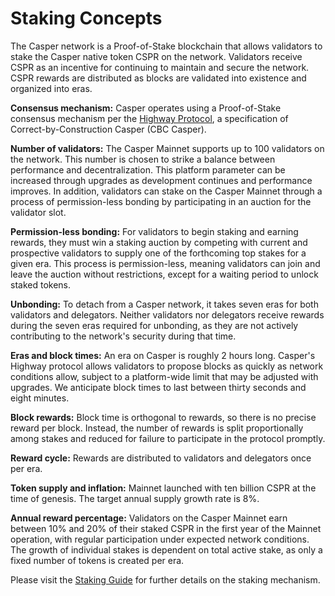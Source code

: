 # Staking Concepts

The Casper network is a Proof-of-Stake blockchain that allows validators to stake the Casper native token CSPR on the network. Validators receive CSPR as an incentive for continuing to maintain and secure the network. CSPR rewards are distributed as blocks are validated into existence and organized into eras.

**Consensus mechanism:** Casper operates using a Proof-of-Stake consensus mechanism per the [Highway Protocol](https://github.com/casper-network/highway), a specification of Correct-by-Construction Casper (CBC Casper).

**Number of validators:** The Casper Mainnet supports up to 100 validators on the network. This number is chosen to strike a balance between performance and decentralization. This platform parameter can be increased through upgrades as development continues and performance improves. In addition, validators can stake on the Casper Mainnet through a process of permission-less bonding by participating in an auction for the validator slot.

**Permission-less bonding:** For validators to begin staking and earning rewards, they must win a staking auction by competing with current and prospective validators to supply one of the forthcoming top stakes for a given era. This process is permission-less, meaning validators can join and leave the auction without restrictions, except for a waiting period to unlock staked tokens.

**Unbonding:** To detach from a Casper network, it takes seven eras for both validators and delegators. Neither validators nor delegators receive rewards during the seven eras required for unbonding, as they are not actively contributing to the network's security during that time.

**Eras and block times:** An era on Casper is roughly 2 hours long. Casper's Highway protocol allows validators to propose blocks as quickly as network conditions allow, subject to a platform-wide limit that may be adjusted with upgrades. We anticipate block times to last between thirty seconds and eight minutes.

**Block rewards:** Block time is orthogonal to rewards, so there is no precise reward per block. Instead, the number of rewards is split proportionally among stakes and reduced for failure to participate in the protocol promptly.

**Reward cycle:** Rewards are distributed to validators and delegators once per era.

**Token supply and inflation:** Mainnet launched with ten billion CSPR at the time of genesis. The target annual supply growth rate is 8%.

**Annual reward percentage:** Validators on the Casper Mainnet earn between 10% and 20% of their staked CSPR in the first year of the Mainnet operation, with regular participation under expected network conditions. The growth of individual stakes is dependent on total active stake, as only a fixed number of tokens is created per era.

Please visit the [Staking Guide](/concepts/economics/staking.md) for further details on the staking mechanism.
